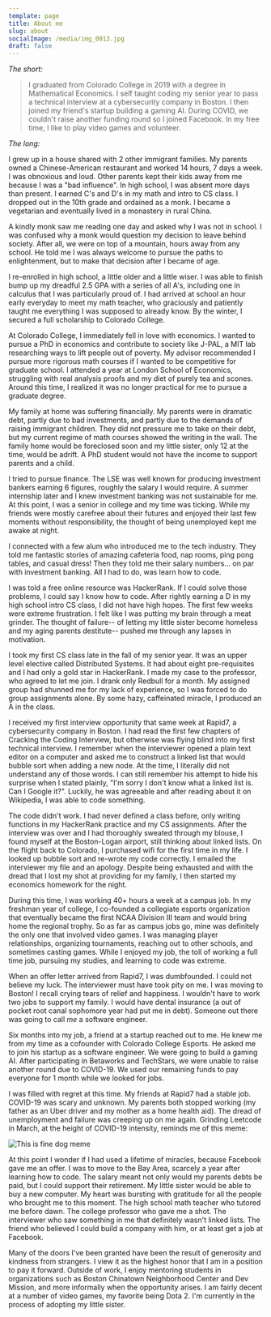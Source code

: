 ```yaml
---
template: page
title: About me
slug: about
socialImage: /media/img_0013.jpg
draft: false
---
```



*The short:*

> I graduated from Colorado College in 2019 with a degree in Mathematical Economics. I self taught coding my senior year to pass a technical interview at a cybersecurity company in Boston. I then joined my friend's startup building a gaming AI. During COVID, we couldn't raise another funding round so I joined Facebook. In my free time, I like to play video games and volunteer. 

*The long:*

I grew up in a house shared with 2 other immigrant families. My parents owned a Chinese-American restaurant and worked 14 hours, 7 days a week. I was obnoxious and loud. Other parents kept their kids away from me because I was a "bad influence". In high school, I was absent more days than present. I earned C's and D's in my math and intro to CS class. I dropped out in the 10th grade and ordained as a monk. I became a vegetarian and eventually lived in a monastery in rural China. 

A kindly monk saw me reading one day and asked why I was not in school. I was confused why a monk would question my decision to leave behind society. After all, we were on top of a mountain, hours away from any school. He told me I was always welcome to pursue the paths to enlightenment, but to make that decision after I became of age. 

I re-enrolled in high school, a little older and a little wiser. I was able to finish bump up my dreadful 2.5 GPA with a series of all A's, including one in calculus that I was particularly proud of. I had arrived at school an hour early everyday to meet my math teacher, who graciously and patiently taught me everything I was supposed to already know. By the winter, I secured a full scholarship to Colorado College.

At Colorado College, I immediately fell in love with economics. I wanted to pursue a PhD in economics and contribute to society like J-PAL, a MIT lab researching ways to lift people out of poverty. My advisor recommended I pursue more rigorous math courses if I wanted to be competitive for graduate school. I attended a year at London School of Economics, struggling with real analysis proofs and my diet of purely tea and scones. Around this time, I realized it was no longer practical for me to pursue a graduate degree.

My family at home was suffering financially. My parents were in dramatic debt, partly due to bad investments, and partly due to the demands of raising immigrant children. They did not pressure me to take on their debt, but my current regime of math courses showed the writing in the wall. The family home would be foreclosed soon and my little sister, only 12 at the time, would be adrift. A PhD student would not have the income to support parents and a child. 

I tried to pursue finance. The LSE was well known for producing investment bankers earning 6 figures, roughly the salary I would require. A summer internship later and I knew investment banking was not sustainable for me. At this point, I was a senior in college and my time was ticking. While my friends were mostly carefree about their futures and enjoyed their last few moments without responsibility, the thought of being unemployed kept me awake at night. 

I connected with a few alum who introduced me to the tech industry. They told me fantastic stories of amazing cafeteria food, nap rooms, ping pong tables, and casual dress! Then they told me their salary numbers... on par with investment banking. All I had to do, was learn how to code.

I was told a free online resource was HackerRank. If I could solve those problems, I could say I know how to code. After rightly earning a D in my high school intro CS class, I did not have high hopes. The first few weeks were extreme frustration. I felt like I was putting my brain through a meat grinder. The thought of failure-- of letting my little sister become homeless and my aging parents destitute-- pushed me through any lapses in motivation. 

I took my first CS class late in the fall of my senior year. It was an upper level elective called Distributed Systems. It had about eight pre-requisites and I had only a gold star in HackerRank. I made my case to the professor, who agreed to let me join. I drank only Redbull for a month. My assigned group had shunned me for my lack of experience, so I was forced to do group assignments alone. By some hazy, caffeinated miracle, I produced an A in the class. 

I received my first interview opportunity that same week at Rapid7, a cybersecurity company in Boston. I had read the first few chapters of Cracking the Coding Interview, but otherwise was flying blind into my first technical interview. I remember when the interviewer opened a plain text editor on a computer and asked me to construct a linked list that would bubble sort when adding a new node. At the time, I literally did not understand any of those words. I can still remember his attempt to hide his surprise when I stated plainly, "I'm sorry I don't know what a linked list is. Can I Google it?". Luckily, he was agreeable and after reading about it on Wikipedia, I was able to code something. 

The code didn't work. I had never defined a class before, only writing functions in my HackerRank practice and my CS assignments. After the interview was over and I had thoroughly sweated through my blouse, I found myself at the Boston-Logan airport, still thinking about linked lists. On the flight back to Colorado, I purchased wifi for the first time in my life. I looked up bubble sort and re-wrote my code correctly. I emailed the interviewer my file and an apology. Despite being exhausted and with the dread that I lost my shot at providing for my family, I then started my economics homework for the night.

During this time, I was working 40+ hours a week at a campus job. In my freshman year of college, I co-founded a collegiate esports organization that eventually became the first NCAA Division III team and would bring home the regional trophy. So as far as campus jobs go, mine was definitely the only one that involved video games. I was managing player relationships, organizing tournaments, reaching out to other schools, and sometimes casting games. While I enjoyed my job, the toll of working a full time job, pursuing my studies, and learning to code was extreme. 

When an offer letter arrived from Rapid7, I was dumbfounded. I could not believe my luck. The interviewer must have took pity on me. I was moving to Boston! I recall crying tears of relief and happiness. I wouldn't have to work two jobs to support my family. I would have dental insurance (a out of pocket root canal sophomore year had put me in debt). Someone out there was going to call *me* a software engineer. 

Six months into my job, a friend at a startup reached out to me. He knew me from my time as a cofounder with Colorado College Esports. He asked me to join his startup as a software engineer. We were going to build a gaming AI. After participating in Betaworks and TechStars, we were unable to raise another round due to COVID-19. We used our remaining funds to pay everyone for 1 month while we looked for jobs. 

I was filled with regret at this time. My friends at Rapid7 had a stable job. COVID-19 was scary and unknown. My parents both stopped working (my father as an Uber driver and my mother as a home health aid). The dread of unemployment and failure was creeping up on me again. Grinding Leetcode in March, at the height of COVID-19 intensity, reminds me of this meme:



![This is fine dog meme](/media/05onfire1_xp-jumbo-v2.jpg "Grinding Leetcode at the height of the pandemic scare")

At this point I wonder if I had used a lifetime of miracles, because Facebook gave me an offer. I was to move to the Bay Area, scarcely a year after learning how to code. The salary meant not only would my parents debts be paid, but I could support their retirement. My little sister would be able to buy a new computer. My heart was bursting with gratitude for all the people who brought me to this moment. The high school math teacher who tutored me before dawn. The college professor who gave me a shot. The interviewer who saw something in me that definitely wasn't linked lists. The friend who believed I could build a company with him, or at least get a job at Facebook. 

Many of the doors I've been granted have been the result of generosity and kindness from strangers. I view it as the highest honor that I am in a position to pay it forward. Outside of work, I enjoy mentoring students in organizations such as Boston Chinatown Neighborhood Center and Dev Mission, and more informally when the opportunity arises. I am fairly decent at a number of video games, my favorite being Dota 2. I'm currently in the process of adopting my little sister.